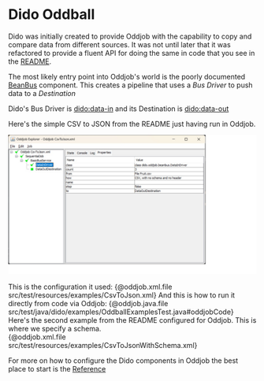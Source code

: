 Dido Oddball
============

Dido was initially created to provide Oddjob with the capability to copy and compare data 
from different sources. It was not until later that it was refactored to provide a fluent
API for doing the same in code that you see in the [README](../README.md).

The most likely entry point into Oddjob's world is the poorly documented [BeanBus](https://github.com/robjg/oddjob/blob/master/docs/reference/org/oddjob/beanbus/bus/BasicBusService.md)
component. This creates a pipeline that uses a *Bus Driver* to push data to a *Destination*

Dido's Bus Driver is [dido:data-in](reference/dido/oddjob/beanbus/DataInDriver.md) 
and its Destination is [dido:data-out](reference/dido/oddjob/beanbus/DataOutDestination.md)

Here's the simple CSV to JSON from the README just having run in Oddjob.

![Csv to Json in Oddjob](images/OddjobCsvJson.jpg)

This is the configuration it used:
{@oddjob.xml.file src/test/resources/examples/CsvToJson.xml}
And this is how to run it directly from code via Oddjob:
{@oddjob.java.file src/test/java/dido/examples/OddballExamplesTest.java#oddjobCode}
Here's the second example from the README configured for Oddjob. This is where we 
specify a schema.  
{@oddjob.xml.file src/test/resources/examples/CsvToJsonWithSchema.xml}

For more on how to configure the Dido components in Oddjob the best place to start
is the [Reference](reference/README.md)
